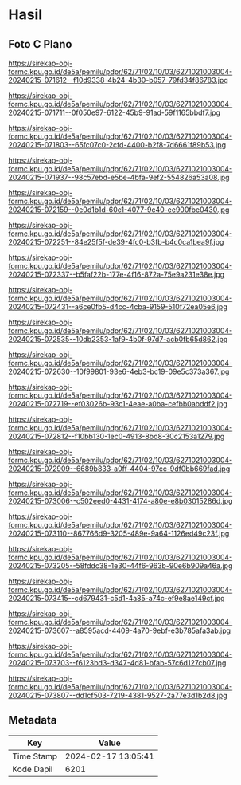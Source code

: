 # Hasil

## Foto C Plano

https://sirekap-obj-formc.kpu.go.id/de5a/pemilu/pdpr/62/71/02/10/03/6271021003004-20240215-071612--f10d9338-4b24-4b30-b057-79fd34f86783.jpg

https://sirekap-obj-formc.kpu.go.id/de5a/pemilu/pdpr/62/71/02/10/03/6271021003004-20240215-071711--0f050e97-6122-45b9-91ad-59f1165bbdf7.jpg

https://sirekap-obj-formc.kpu.go.id/de5a/pemilu/pdpr/62/71/02/10/03/6271021003004-20240215-071803--65fc07c0-2cfd-4400-b2f8-7d6661f89b53.jpg

https://sirekap-obj-formc.kpu.go.id/de5a/pemilu/pdpr/62/71/02/10/03/6271021003004-20240215-071937--98c57ebd-e5be-4bfa-9ef2-554826a53a08.jpg

https://sirekap-obj-formc.kpu.go.id/de5a/pemilu/pdpr/62/71/02/10/03/6271021003004-20240215-072159--0e0d1b1d-60c1-4077-9c40-ee900fbe0430.jpg

https://sirekap-obj-formc.kpu.go.id/de5a/pemilu/pdpr/62/71/02/10/03/6271021003004-20240215-072251--84e25f5f-de39-4fc0-b3fb-b4c0ca1bea9f.jpg

https://sirekap-obj-formc.kpu.go.id/de5a/pemilu/pdpr/62/71/02/10/03/6271021003004-20240215-072337--b5faf22b-177e-4f16-872a-75e9a231e38e.jpg

https://sirekap-obj-formc.kpu.go.id/de5a/pemilu/pdpr/62/71/02/10/03/6271021003004-20240215-072431--a6ce0fb5-d4cc-4cba-9159-510f72ea05e6.jpg

https://sirekap-obj-formc.kpu.go.id/de5a/pemilu/pdpr/62/71/02/10/03/6271021003004-20240215-072535--10db2353-1af9-4b0f-97d7-acb0fb65d862.jpg

https://sirekap-obj-formc.kpu.go.id/de5a/pemilu/pdpr/62/71/02/10/03/6271021003004-20240215-072630--10f99801-93e6-4eb3-bc19-09e5c373a367.jpg

https://sirekap-obj-formc.kpu.go.id/de5a/pemilu/pdpr/62/71/02/10/03/6271021003004-20240215-072719--ef03026b-93c1-4eae-a0ba-cefbb0abddf2.jpg

https://sirekap-obj-formc.kpu.go.id/de5a/pemilu/pdpr/62/71/02/10/03/6271021003004-20240215-072812--f10bb130-1ec0-4913-8bd8-30c2153a1279.jpg

https://sirekap-obj-formc.kpu.go.id/de5a/pemilu/pdpr/62/71/02/10/03/6271021003004-20240215-072909--6689b833-a0ff-4404-97cc-9df0bb669fad.jpg

https://sirekap-obj-formc.kpu.go.id/de5a/pemilu/pdpr/62/71/02/10/03/6271021003004-20240215-073006--c502eed0-4431-4174-a80e-e8b03015286d.jpg

https://sirekap-obj-formc.kpu.go.id/de5a/pemilu/pdpr/62/71/02/10/03/6271021003004-20240215-073110--867766d9-3205-489e-9a64-1126ed49c23f.jpg

https://sirekap-obj-formc.kpu.go.id/de5a/pemilu/pdpr/62/71/02/10/03/6271021003004-20240215-073205--58fddc38-1e30-44f6-963b-90e6b909a46a.jpg

https://sirekap-obj-formc.kpu.go.id/de5a/pemilu/pdpr/62/71/02/10/03/6271021003004-20240215-073415--cd679431-c5d1-4a85-a74c-ef9e8ae149cf.jpg

https://sirekap-obj-formc.kpu.go.id/de5a/pemilu/pdpr/62/71/02/10/03/6271021003004-20240215-073607--a8595acd-4409-4a70-9ebf-e3b785afa3ab.jpg

https://sirekap-obj-formc.kpu.go.id/de5a/pemilu/pdpr/62/71/02/10/03/6271021003004-20240215-073703--f6123bd3-d347-4d81-bfab-57c6d127cb07.jpg

https://sirekap-obj-formc.kpu.go.id/de5a/pemilu/pdpr/62/71/02/10/03/6271021003004-20240215-073807--dd1cf503-7219-4381-9527-2a77e3d1b2d8.jpg


## Metadata

| Key        | Value               |
| ---------- | ------------------- |
| Time Stamp | 2024-02-17 13:05:41 |
| Kode Dapil | 6201                |



